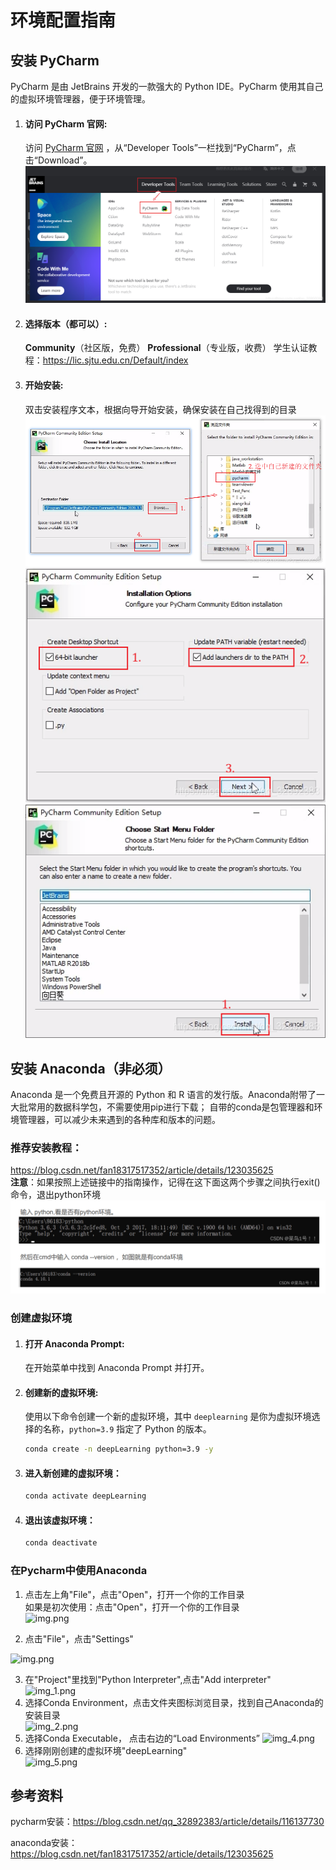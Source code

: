 # 环境配置指南

## 安装 PyCharm

PyCharm 是由 JetBrains 开发的一款强大的 Python IDE。PyCharm 使用其自己的虚拟环境管理器，便于环境管理。

1. #### 访问 PyCharm 官网:
   
   访问 [PyCharm 官网](https://www.jetbrains.com/pycharm/download/) ，从“Developer Tools”一栏找到“PyCharm”，点击“Download”。
![img.png](img/Envrionment_setup_img/img.png)
2. #### 选择版本（都可以）:

   **Community**（社区版，免费）
   **Professional**（专业版，收费）
   学生认证教程：https://lic.sjtu.edu.cn/Default/index
   

3. #### 开始安装:
   
   双击安装程序文本，根据向导开始安装，确保安装在自己找得到的目录
![img_3.png](img/Envrionment_setup_img/img_3.png)
![img_1.png](img/Envrionment_setup_img/img_1.png)
![img_2.png](img/Envrionment_setup_img/img_2.png)


## 安装 Anaconda（非必须）

Anaconda 是一个免费且开源的 Python 和 R 语言的发行版。Anaconda附带了一大批常用的数据科学包，不需要使用pip进行下载；
自带的conda是包管理器和环境管理器，可以减少未来遇到的各种库和版本的问题。

### 推荐安装教程：
https://blog.csdn.net/fan18317517352/article/details/123035625  
**注意**：如果按照上述链接中的指南操作，记得在这下面这两个步骤之间执行exit()命令，退出python环境
![img.png](img/Envrionment_setup_img/14.png)

### 创建虚拟环境

1. #### 打开 Anaconda Prompt:
   
   在开始菜单中找到 Anaconda Prompt 并打开。

2. #### 创建新的虚拟环境:
   
   使用以下命令创建一个新的虚拟环境，其中 `deeplearning` 是你为虚拟环境选择的名称，`python=3.9` 指定了 Python 的版本。
   
   ```bash
   conda create -n deepLearning python=3.9 -y

3. #### 进入新创建的虚拟环境：
   ```bash
   conda activate deepLearning
   
4. #### 退出该虚拟环境：
   ```bash
   conda deactivate

### 在Pycharm中使用Anaconda
1. 点击左上角"File"，点击"Open"，打开一个你的工作目录  
如果是初次使用：点击"Open"，打开一个你的工作目录   
![img.png](img/Envrionment_setup_img/11.png)

2. 点击"File"，点击"Settings"

![img.png](img/Envrionment_setup_img/4.png)  

3. 在"Project"里找到"Python Interpreter",点击"Add interpreter"  
![img_1.png](img/Envrionment_setup_img/5.png)  
4. 选择Conda Environment，点击文件夹图标浏览目录，找到自己Anaconda的安装目录  
![img_2.png](img/Envrionment_setup_img/13.png)  
5. 选择Conda Executable， 点击右边的“Load Environments”
![img_4.png](img/Envrionment_setup_img/9.png)  
6. 选择刚刚创建的虚拟环境"deepLearning"  
![img_5.png](img/Envrionment_setup_img/10.png)  
   
## 参考资料
pycharm安装：https://blog.csdn.net/qq_32892383/article/details/116137730  

anaconda安装：https://blog.csdn.net/fan18317517352/article/details/123035625